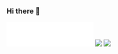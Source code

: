 ### Hi there 👋

<img src="assets/hello.svg" width="200">

<img src="https://github-readme-stats.vercel.app/api?username=27aaron&show_icons=true&theme=radical" width="150">
<img src="https://github-readme-stats.vercel.app/api/top-langs?username=27aaron&show_icons=true&theme=radical" width="150">